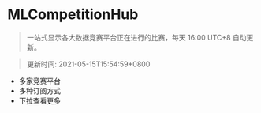 # MLCompetitionHub

> 一站式显示各大数据竞赛平台正在进行的比赛，每天 16:00 UTC+8 自动更新。
  
> 更新时间: 2021-05-15T15:54:59+0800 

* 多家竞赛平台
* 多种订阅方式
* 下拉查看更多